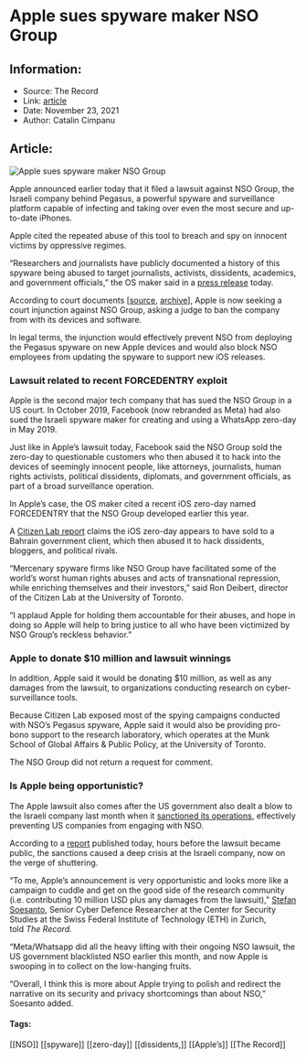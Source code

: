 # Apple sues spyware maker NSO Group
### 

## Information:
+ Source: The Record
+ Link: [article](https://therecord.media/apple-sues-spyware-maker-nso-group/)
+ Date: November 23, 2021
+ Author: Catalin Cimpanu


## Article:
![Apple sues spyware maker NSO Group](https://therecord.media/wp-content/uploads/2021/07/NSO-Group.png)

Apple announced earlier today that it filed a lawsuit against NSO Group, the Israeli company behind Pegasus, a powerful spyware and surveillance platform capable of infecting and taking over even the most secure and up-to-date iPhones.


Apple cited the repeated abuse of this tool to breach and spy on innocent victims by oppressive regimes.


“Researchers and journalists have publicly documented a history of this spyware being abused to target journalists, activists, dissidents, academics, and government officials,” the OS maker said in a [press release](https://www.apple.com/newsroom/2021/11/apple-sues-nso-group-to-curb-the-abuse-of-state-sponsored-spyware/) today.


According to court documents [[source](https://www.apple.com/newsroom/pdfs/Apple_v_NSO_Complaint_112321.pdf), [archive](https://www.apple.com/newsroom/pdfs/Apple_v_NSO_Complaint_112321.pdfhttps://www.documentcloud.org/documents/21116796-apple_v_nso_complaint)], Apple is now seeking a court injunction against NSO Group, asking a judge to ban the company from with its devices and software.


In legal terms, the injunction would effectively prevent NSO from deploying the Pegasus spyware on new Apple devices and would also block NSO employees from updating the spyware to support new iOS releases.


### Lawsuit related to recent FORCEDENTRY exploit


Apple is the second major tech company that has sued the NSO Group in a US court. In October 2019, Facebook (now rebranded as Meta) had also sued the Israeli spyware maker for creating and using a WhatsApp zero-day in May 2019.


Just like in Apple’s lawsuit today, Facebook said the NSO Group sold the zero-day to questionable customers who then abused it to hack into the devices of seemingly innocent people, like attorneys, journalists, human rights activists, political dissidents, diplomats, and government officials, as part of a broad surveillance operation.


In Apple’s case, the OS maker cited a recent iOS zero-day named FORCEDENTRY that the NSO Group developed earlier this year.


A [Citizen Lab report](https://citizenlab.ca/2021/09/forcedentry-nso-group-imessage-zero-click-exploit-captured-in-the-wild/) claims the iOS zero-day appears to have sold to a Bahrain government client, which then abused it to hack dissidents, bloggers, and political rivals.


“Mercenary spyware firms like NSO Group have facilitated some of the world’s worst human rights abuses and acts of transnational repression, while enriching themselves and their investors,” said Ron Deibert, director of the Citizen Lab at the University of Toronto.


“I applaud Apple for holding them accountable for their abuses, and hope in doing so Apple will help to bring justice to all who have been victimized by NSO Group’s reckless behavior.”


### Apple to donate $10 million and lawsuit winnings


In addition, Apple said it would be donating $10 million, as well as any damages from the lawsuit, to organizations conducting research on cyber-surveillance tools.


Because Citizen Lab exposed most of the spying campaigns conducted with NSO’s Pegasus spyware, Apple said it would also be providing pro-bono support to the research laboratory, which operates at the Munk School of Global Affairs & Public Policy, at the University of Toronto.


The NSO Group did not return a request for comment.


### Is Apple being opportunistic?


The Apple lawsuit also comes after the US government also dealt a blow to the Israeli company last month when it [sanctioned its operations](https://therecord.media/us-sanctions-four-companies-selling-hacking-tools-including-nso-group-candiru/), effectively preventing US companies from engaging with NSO.


According to a [report](https://www.technologyreview.com/2021/11/23/1040509/france-macron-nso-in-crisis-sanctions/) published today, hours before the lawsuit became public, the sanctions caused a deep crisis at the Israeli company, now on the verge of shuttering.


“To me, Apple’s announcement is very opportunistic and looks more like a campaign to cuddle and get on the good side of the research community (i.e. contributing 10 million USD plus any damages from the lawsuit),” [Stefan Soesanto](https://twitter.com/iiyonite), Senior Cyber Defence Researcher at the Center for Security Studies at the Swiss Federal Institute of Technology (ETH) in Zurich, told *The Record.*


“Meta/Whatsapp did all the heavy lifting with their ongoing NSO lawsuit, the US government blacklisted NSO earlier this month, and now Apple is swooping in to collect on the low-hanging fruits.


“Overall, I think this is more about Apple trying to polish and redirect the narrative on its security and privacy shortcomings than about NSO,” Soesanto added.





#### Tags:
[[NSO]] [[spyware]] [[zero-day]] [[dissidents,]] [[Apple’s]] [[The Record]]
